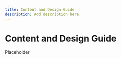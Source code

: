 ```yaml
---
title: Content and Design Guide
description: Add description here.
---
```

# Content and Design Guide

Placeholder

